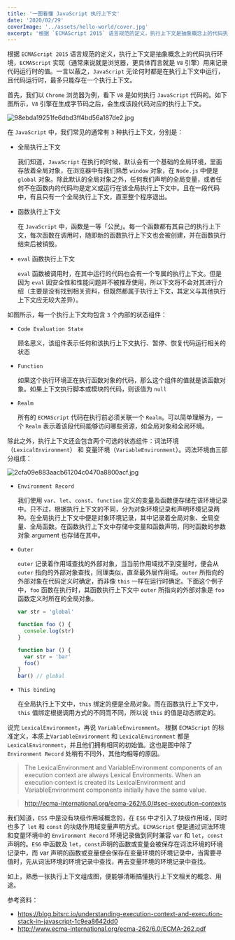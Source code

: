 ```yaml
---
title: '一图看懂 JavaScript 执行上下文'
date: '2020/02/29'
coverImage: '../assets/hello-world/cover.jpg'
excerpt: '根据 `ECMAScript 2015` 语言规范的定义，执行上下文是抽象概念上的代码执行环境，`ECMAScript` 实现（通常来说就是浏览器，更具体而言就是 `V8` 引擎）用来记录代码运行时的值。一言以蔽之，`JavaScript` 无论何时都是在执行上下文中运行，且代码运行时，最多只能存在一个执行上下文。'
---
```



根据 `ECMAScript 2015` 语言规范的定义，执行上下文是抽象概念上的代码执行环境，`ECMAScript` 实现（通常来说就是浏览器，更具体而言就是 `V8` 引擎）用来记录代码运行时的值。一言以蔽之，`JavaScript` 无论何时都是在执行上下文中运行，且代码运行时，最多只能存在一个执行上下文。

首先，我们以 `Chrome` 浏览器为例，看下 `V8` 是如何执行 `JavaScript` 代码的。如下图所示，`V8` 引擎在生成字节码之后，会生成该段代码对应的执行上下文。

![98ebda19251fe6dbd3ff4bd56a187de2.jpg](https://i.loli.net/2020/05/14/mUyhqu4Ja5eHZFT.png)

在 `JavaScript` 中，我们常见的通常有 `3` 种执行上下文，分别是：
- 全局执行上下文
  
  我们知道，`JavaScript` 在执行的时候，默认会有一个基础的全局环境，里面存放着全局对象，在浏览器中有我们熟悉 `window` 对象，在 `Node.js` 中便是 `global` 对象。除此默认的全局对象之外，任何我们声明的全局变量，或者任何不在函数内的代码均是定义或运行在该全局执行上下文中。且在一段代码中，有且只有一个全局执行上下文，直至整个程序退出。

- 函数执行上下文

  在 `JavaScript` 中，函数是一等「公民」。每一个函数都有其自己的执行上下文，每次函数在调用时，随即新的函数执行上下文也会被创建，并在函数执行结束后被销毁。

- `eval` 函数执行上下文

  `eval` 函数被调用时，在其中运行的代码也会有一个专属的执行上下文。但是因为 `eval` 因安全性和性能问题并不被推荐使用，所以下文将不会对其进行介绍（主要是没有找到相关资料，但既然都属于执行上下文，其定义与其他执行上下文应无较大差异）。

如图所示，每一个执行上下文均包含 `3` 个内部的状态组件：

- `Code Evaluation State`

  顾名思义，该组件表示任何和该执行上下文执行、暂停、恢复代码运行相关的状态

- `Function`

  如果这个执行环境正在执行函数对象的代码，那么这个组件的值就是该函数对象。如果上下文执行脚本或模块的代码，则该值为 `null`

- `Realm`

  所有的 `ECMAScript` 代码在执行前必须关联一个 `Realm`。可以简单理解为，一个 `Realm` 表示着该段代码能够访问哪些资源，如全局对象和全局环境。

除此之外，执行上下文还会包含两个可选的状态组件：词法环境（`LexicalEnvironment`） 和 变量环境（`VariableEnvironment`）。词法环境由三部分组成：

![2cfa09e883aacb61204c0470a8800acf.jpg](https://i.loli.net/2020/05/14/D6VEAaswy2UCJB4.jpg)

- `Environment Record`

  我们使用 `var`、`let`、`const`、`function` 定义的变量及函数便存储在该环境记录中。只不过，根据执行上下文的不同，分为对象环境记录和声明环境记录两种。在全局执行上下文中便是对象环境记录，其中记录着全局对象、全局变量、全局函数。在函数执行上下文中存储中变量和函数声明，同时函数的参数对象 argument 也存储在其中。

- `Outer`

  `outer` 记录着作用域查找的外部对象，当当前作用域找不到变量时，便会从 `outer` 指向的外部对象查找，同理类似，直至最外层作用域。`outer` 所指向的外部对象在代码定义时确定，而非像 `this` 一样在运行时确定。下面这个例子中，`foo` 函数在执行时，其函数执行上下文中 `outer` 所指向的外部对象是 `foo` 函数定义时所在的全局对象。

  ```js
  var str = 'global'

  function foo () {
    console.log(str)
  }

  function bar () {
    var str = 'bar'
    foo()
  }
  bar() // global
  ```

- `This binding`
  
  在全局执行上下文中，`this` 绑定的便是全局对象。而在函数执行上下文中，`this` 值绑定根据调用方式的不同而不同，所以说 `this` 的值是动态绑定的。

说完 `LexicalEnvironment`，再说 `VariableEnvironment`。 根据 `ECMAScript` 的标准定义，本质上`VariableEnvironment` 和 `LexicalEnvironment` 都是 `LexicalEnvironment`，并且他们拥有相同的初始值。这也是图中除了 `Environment Record` 处稍有不同外，其他均相等的原因。

  > The LexicalEnvironment and VariableEnvironment components of an execution context are always Lexical Environments. When an execution context is created its LexicalEnvironment and VariableEnvironment components initially have the same value.

> http://ecma-international.org/ecma-262/6.0/#sec-execution-contexts

我们知道，`ES5` 中是没有块级作用域概念的，在 `ES6` 中才引入了块级作用域，同时也多了 `let` 和 `const` 的块级作用域变量声明方式。`ECMAScript` 便是通过词法环境和变量环境中的 `Environment Record`  环境记录做到同时兼容 `var` 和 `let`，`const` 声明的。`ES6` 中函数及 `let`，`const`声明的函数或变量会被保存在词法环境的环境记录中，而 var 声明的函数或变量便会保存在变量环境的环境记录中，当需要寻值时，先从词法环境的环境记录中查找，再去变量环境的环境记录中查找。

如上，熟悉一张执行上下文组成图，便能够清晰搞懂执行上下文相关的概念、用途。

参考资料：
- https://blog.bitsrc.io/understanding-execution-context-and-execution-stack-in-javascript-1c9ea8642dd0
- http://www.ecma-international.org/ecma-262/6.0/ECMA-262.pdf